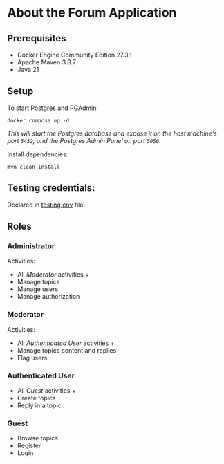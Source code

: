 # About the Forum Application

## Prerequisites
- Docker Engine Community Edition 27.3.1
- Apache Maven 3.8.7
- Java 21

## Setup

To start Postgres and PGAdmin:

```shell
docker compose up -d
```

_This will start the Postgres database and expose it on the host machine's
port `5432`, and the Postgres Admin Panel on port `5050`._

Install dependencies:

```shell
mvn clean install
```

## Testing credentials:
Declared in [testing.env](testing.env) file.


## Roles

### Administrator
Activities:
- All *Moderator* activities +
- Manage topics
- Manage users
- Manage authorization

### Moderator
Activities:
- All *Authenticated User* activities +
- Manage topics content and replies
- Flag users

### Authenticated User
- All *Guest* activities +
- Create topics
- Reply in a topic

### Guest
- Browse topics
- Register
- Login